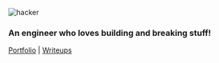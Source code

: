 
![hacker](https://github.com/pratinavchandra/pratinavchandra/assets/25433956/420770d7-7672-4227-aaed-8bfebc3e1359)
<br>
### An engineer who loves building and breaking stuff! <br>
[Portfolio](https://pratinavchandra.github.io/) | 
[Writeups](https://inf0spec.medium.com/)
<!--
**pratinavchandra/pratinavchandra** is a ✨ _special_ ✨ repository because its `README.md` (this file) appears on your GitHub profile.

Here are some ideas to get you started:

- 🔭 I’m currently working on ...
- 🌱 I’m currently learning ...
- 👯 I’m looking to collaborate on ...
- 🤔 I’m looking for help with ...
- 💬 Ask me about ...
- 📫 How to reach me: ...
- 😄 Pronouns: ...
- ⚡ Fun fact: ...
-->
